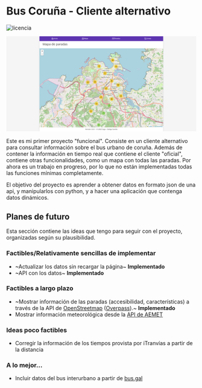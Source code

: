 # Bus Coruña - Cliente alternativo
![licencia](https://img.shields.io/github/license/delthia/bus-coruna-api)

![Captura de pantalla del mapa](screenshot.png)

Este es mi primer proyecto "funcional". Consiste en un cliente alternativo para consultar información sobre el bus urbano de coruña. Además de contener la información en tiempo real que contiene el cliente "oficial", contiene otras funcionalidades, como un mapa con todas las paradas. Por ahora es un trabajo en progreso, por lo que no están implementadas todas las funciones mínimas completamente.

El objetivo del proyecto es aprender a obtener datos en formato json de una api, y manipularlos con python, y a hacer una aplicación que contenga datos dinámicos.

## Planes de futuro
Esta sección contiene las ideas que tengo para seguir con el proyecto, organizadas según su plausibilidad.
### Factibles/Relativamente sencillas de implementar
- ~Actualizar los datos sin recargar la página~ **Implementado**
- ~API con los datos~ **Implementado**
### Factibles a largo plazo
- ~Mostrar información de las paradas (accesibilidad, características) a través de la API de [OpenStreetmap](https://osm.org) ([Overpass](https://overpass-api.de)).~ **Implementado**
- Mostrar información meteorológica desde la [API de AEMET](https://opendata.aemet.es)
### Ideas poco factibles
- Corregir la información de los tiempos provista por iTranvías a partir de la distancia
### A lo mejor...
- Incluir datos del bus interurbano a partir de [bus.gal](https://bus.gal)